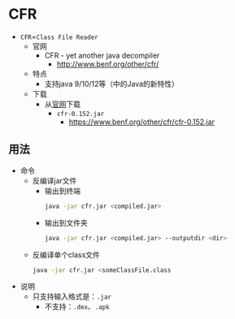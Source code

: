 # CFR

* `CFR`=`Class File Reader`
  * 官网
    * CFR - yet another java decompiler
      * http://www.benf.org/other/cfr/
  * 特点
    * 支持java 9/10/12等（中的Java的新特性）
  * 下载
    * 从[官网]( http://www.benf.org/other/cfr/)下载
      * `cfr-0.152.jar`
        * https://www.benf.org/other/cfr/cfr-0.152.jar

## 用法

* 命令
  * 反编译jar文件
    * 输出到终端
      ```bash
      java -jar cfr.jar <compiled.jar>
      ```
    * 输出到文件夹
      ```bash
      java -jar cfr.jar <compiled.jar> --outputdir <dir>
      ```
  * 反编译单个class文件
    ```bash
    java -jar cfr.jar <someClassFile.class
    ```
* 说明
  * 只支持输入格式是：`.jar`
    * 不支持：`.dex`、`.apk`
